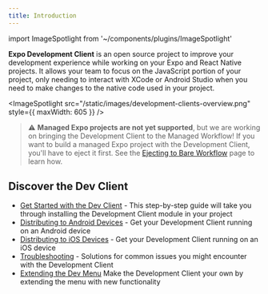 ```yaml
---
title: Introduction
---
```


import ImageSpotlight from '~/components/plugins/ImageSpotlight'

**Expo Development Client** is an open source project to improve your development experience while working on your Expo and React Native projects. It allows your team to focus on the JavaScript portion of your project, only needing to interact with XCode or Android Studio when you need to make changes to the native code used in your project.

<ImageSpotlight src="/static/images/development-clients-overview.png" style={{ maxWidth: 605 }} />

> ⚠️ **Managed Expo projects are not yet supported**, but we are working on bringing the Development Client to the Managed Workflow! If you want to build a managed Expo project with the Development Client, you'll have to eject it first. See the [Ejecting to Bare Workflow](../workflow/customizing.md) page to learn how.

## Discover the Dev Client

- [Get Started with the Dev Client](installation.md) - This step-by-step guide will take you through installing the Development Client module in your project
- [Distributing to Android Devices](distribution-for-android.md) - Get your Development Client running on an Android device
- [Distributing to iOS Devices](distribution-for-ios.md) - Get your Development Client running on an iOS device
- [Troubleshooting](troubleshooting.md) - Solutions for common issues you might encounter with the Development Client
- [Extending the Dev Menu](extending-the-dev-menu.md) Make the Development Client your own by extending the menu with new functionality
